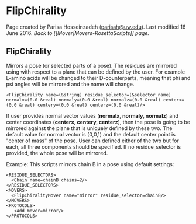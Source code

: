 # FlipChirality
Page created by Parisa Hosseinzadeh (parisah@uw.edu).  Last modified 16 June 2016.
*Back to [[Mover|Movers-RosettaScripts]] page.*
## FlipChirality

Mirrors a pose (or selected parts of a pose). The residues are mirrored using with respect to a plane that can be defined by the user. For example L-amino acids will be changed to their D-counterparts, meaning that phi and psi angles will be mirrored and the name will change.

```
<FlipChirality name=(&string) residue_selector=(&selector_name) normalx=(0.0 &real) normaly=(0.0 &real) normalz=(0.0 &real) centerx=(0.0 &real) centery=(0.0 &real) centerz=(0.0 &real)/>
```

If user provides normal vector values (<b>normalx, normaly, normalz</b>) and center coordinates (<b>centerx, centery, centerz</b>), then the pose is going to be mirrored against the plane that is uniquely defined by these two. The default value for normal vector is (0,0,1) and the default center point is "center of mass" of the pose. User can defined either of the two but for each, all three components should be specified. If no residue_selector is provided, the whole pose will be mirrored.

Example: This scripts mirrors chain B in a pose using default settings:

```
<RESIDUE_SELECTORS>
  <Chain name=chainB chains=2/>
</RESIDUE_SELECTORS>
<MOVERS>
  <FlipChiralityMover name="mirror" residue_selector=chainB/>
</MOVERS>
<PROTOCOLS>
   <Add mover=mirror/> 
</PROTOCOLS>
```


